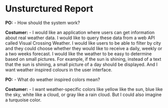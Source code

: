 # Unsturctured Report

**PO:** - How should the system work?

**Costumer:** - I would like an application where users can get information about real weather data. I would like to query these data from a web API called Visual Crossing Weather. I would like users to be able to filter by city and they could choose whether they would like to receive a daily, weekly or a two weeks forecast. I would like the weather to be easy to determine based on small pictures. For example, if the sun is shining, instead of a text that the sun is shining, a small picture of a day should be displayed. And I want weather inspired colours in the user interface.

**PO:** - What do weather inspired colors mean?

**Costumer:** - I want weather-specific colors like yellow like the sun, blue like the sky, white like a cloud, or gray like a rain cloud. But I could also imagine a turquoise color.